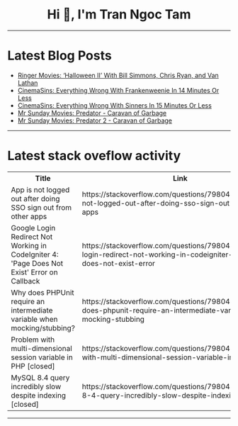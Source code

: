 <h1 align="center">Hi 👋, I'm Tran Ngoc Tam</h1>

---

# Latest Blog Posts 
<!-- BLOG-POST-LIST:START -->
- [Ringer Movies: ‘Halloween II’ With Bill Simmons, Chris Ryan, and Van Lathan](https://dev.to/popcorn_movies/ringer-movies-halloween-ii-with-bill-simmons-chris-ryan-and-van-lathan-3aap)
- [CinemaSins: Everything Wrong With Frankenweenie In 14 Minutes Or Less](https://dev.to/popcorn_movies/cinemasins-everything-wrong-with-frankenweenie-in-14-minutes-or-less-53p0)
- [CinemaSins: Everything Wrong With Sinners In 15 Minutes Or Less](https://dev.to/popcorn_movies/cinemasins-everything-wrong-with-sinners-in-15-minutes-or-less-56p2)
- [Mr Sunday Movies: Predator - Caravan of Garbage](https://dev.to/popcorn_movies/mr-sunday-movies-predator-caravan-of-garbage-4l1c)
- [Mr Sunday Movies: Predator 2 - Caravan of Garbage](https://dev.to/popcorn_movies/mr-sunday-movies-predator-2-caravan-of-garbage-5bie)
<!-- BLOG-POST-LIST:END -->

---

# Latest stack oveflow activity
<table>
  <tr><th>Title</th><th>Link</th></tr>
  <!-- STACKOVERFLOW:START --><tr><td>App is not logged out after doing SSO sign out from other apps</td><td>https://stackoverflow.com/questions/79804506/app-is-not-logged-out-after-doing-sso-sign-out-from-other-apps</td></tr><tr><td>Google Login Redirect Not Working in CodeIgniter 4: &#39;Page Does Not Exist&#39; Error on Callback</td><td>https://stackoverflow.com/questions/79804323/google-login-redirect-not-working-in-codeigniter-4-page-does-not-exist-error</td></tr><tr><td>Why does PHPUnit require an intermediate variable when mocking/stubbing?</td><td>https://stackoverflow.com/questions/79804220/why-does-phpunit-require-an-intermediate-variable-when-mocking-stubbing</td></tr><tr><td>Problem with multi-dimensional session variable in PHP [closed]</td><td>https://stackoverflow.com/questions/79804205/problem-with-multi-dimensional-session-variable-in-php</td></tr><tr><td>MySQL 8.4 query incredibly slow despite indexing [closed]</td><td>https://stackoverflow.com/questions/79804138/mysql-8-4-query-incredibly-slow-despite-indexing</td></tr><!-- STACKOVERFLOW:END -->
</table>

---



